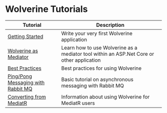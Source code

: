# Wolverine Tutorials

| Tutorial                                                  | Description                                                                         |
|-----------------------------------------------------------|-------------------------------------------------------------------------------------|
| [Getting Started](/tutorials/getting-started)             | Write your very first Wolverine application                                         |
| [Wolverine as Mediator](/tutorials/mediator)              | Learn how to use Wolverine as a mediator tool within an ASP.Net Core or other application |
| [Best Practices](/tutorials/best-practices)               | Best practices for using Wolverine                                                  |
| [Ping/Pong Messaging with Rabbit MQ](/tutorials/ping-pong) | Basic tutorial on asynchronous messaging with Rabbit MQ                             |
 | [Converting from MediatR](./from-mediatr) | Information about using Wolverine for MediatR users |
